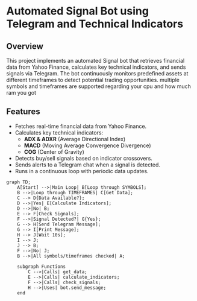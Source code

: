 # Automated Signal Bot using Telegram and Technical Indicators

## Overview
This project implements an automated Signal bot that retrieves financial data from Yahoo Finance, calculates key technical indicators, and sends  signals via Telegram. The bot continuously monitors predefined assets at different timeframes to detect potential trading opportunities.
multiple symbols and timeframes are supported regarding your cpu and how much ram you got
## Features
- Fetches real-time financial data from Yahoo Finance.
- Calculates key technical indicators:
  - **ADX & ADXR** (Average Directional Index)
  - **MACD** (Moving Average Convergence Divergence)
  - **COG** (Center of Gravity)
- Detects buy/sell signals based on indicator crossovers.
- Sends alerts to a Telegram chat when a signal is detected.
- Runs in a continuous loop with periodic data updates.

```mermaid
graph TD;
    A[Start] -->|Main Loop| B[Loop through SYMBOLS];
    B -->|Loop through TIMEFRAMES| C[Get Data];
    C --> D{Data Available?};
    D -->|Yes| E[Calculate Indicators];
    D -->|No| B;
    E --> F[Check Signals];
    F -->|Signal Detected?| G{Yes};
    G --> H[Send Telegram Message];
    G --> I[Print Message];
    H --> J[Wait 10s];
    I --> J;
    J --> B;
    F -->|No| J;
    B -->|All symbols/timeframes checked| A;

    subgraph Functions
        C -->|Calls| get_data;
        E -->|Calls| calculate_indicators;
        F -->|Calls| check_signals;
        H -->|Uses| bot.send_message;
    end
